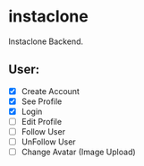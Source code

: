 # instaclone

Instaclone Backend.

## User:

- [x] Create Account
- [x] See Profile
- [x] Login
- [ ] Edit Profile
- [ ] Follow User
- [ ] UnFollow User
- [ ] Change Avatar (Image Upload)